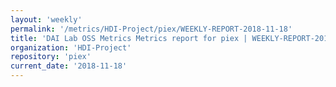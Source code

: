 ```yaml
---
layout: 'weekly'
permalink: '/metrics/HDI-Project/piex/WEEKLY-REPORT-2018-11-18'
title: 'DAI Lab OSS Metrics Metrics report for piex | WEEKLY-REPORT-2018-11-18'
organization: 'HDI-Project'
repository: 'piex'
current_date: '2018-11-18'
---
```

